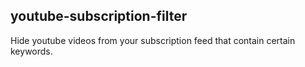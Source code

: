 ## youtube-subscription-filter
Hide youtube videos from your subscription feed that contain certain keywords.
